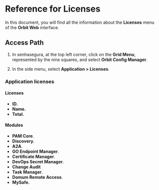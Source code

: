 # Reference for Licenses

In this document, you will find all the information about the **Licenses** menu of the **Orbit Web** interface.

## Access Path

1. In senhasegura, at the top left corner, click on the **Grid Menu**, represented by the nine squares, and select **Orbit Config Manager**.

1. In the side menu, select **Application > Licenses**.

### Application licenses

#### Licenses

* **ID.**
* **Name.**
* **Total.**

#### Modules

* **PAM Core**.	
* **Discovery**.	
* **A2A**.	
* **GO Endpoint Manager**.	
* **Certificate Manager**.	
* **DevOps Secret Manager**.	
* **Change Audit**
* **Task Manager**.	
* **Domum Remote Access**.	
* **MySafe.**
